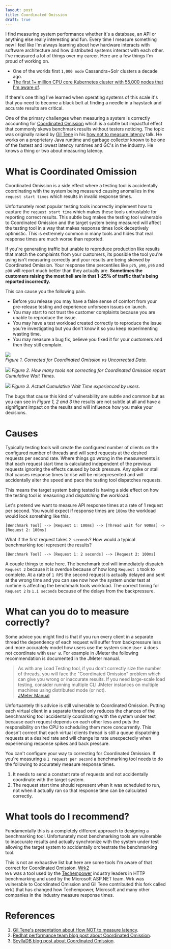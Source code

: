 ```yaml
---
layout: post
title: Coordinated Omission
draft: true
---
```


I find measuring system performance whether it's a database, an API or anything else really interesting and fun. Every time I measure something new I feel like I'm always learning about 
how hardware interacts with software architecture and how distributed systems interact with each other. I've measured a lot of things over my career. Here are a few things I'm proud of working on.

- One of the worlds first `1,000 node` Cassandra+Solr clusters a decade ago.
- [The first 1+ million CPU core Kubernetes cluster with 55,000 nodes that I'm aware of](https://vmblog.com/archive/2018/06/28/univa-leverages-aws-to-deploy-more-than-one-million-cores-in-a-single-univa-grid-engine-cluster.aspx).

If there's one thing I've learned when operating systems of this scale it's that you need to become a black belt at finding a needle in a haystack and accurate results are critical.

One of the primary challenges when measuring a system is correctly accounting for [Coordinated Omission](https://redhatperf.github.io/post/coordinated-omission/) which is a subtle but impactful effect
that commonly skews benchmark results without testers noticing. The topic was originally raised by [Gil Tene](https://www.azul.com/leadership/gil-tene/) in his [how not to measure latency](https://image.slidesharecdn.com/untitled-160328112522/75/How-NOT-to-Measure-Latency-14-2048.jpg) 
talk. He works on a proprietary Java runtime and garbage collector known to be one of the fastest and lowest latency runtimes and GC's in the industry. He knows a thing or two about measuring latency.

# What is Coordinated Omission
Coordinated Omission is a side effect where a testing tool is accidentally coordinating with the system being measured causing anomalies in the `request start times` which results in invalid response times. 

Unfortunately most popular testing tools incorrectly implement how to capture the `request start time` which makes these tools untrustable for reporting correct results.
This subtle bug makes the testing tool vulnerable to Coordinated Omission and the target system being measured will affect the testing tool in a way that makes response times look deceptively optimistic. This is extremely common in many tools and hides that real response times are much worse than reported.

If you're generating traffic but unable to reproduce production like results that match the complaints from your customers, its possible the tool you're using isn't measuring correctly and your results
are being skewed by Coordinated Omission. Your response time percentiles like `p75`, `p90`, `p95` and `p90` will report much better than they actually are. **Sometimes the customers raising the most hell are in that 1-25% of traffic that's being reported incorrectly.**

This can cause you the following pain.
- Before you release you may have a false sense of comfort from your pre-release testing and experience unforseen issues on launch.
- You may start to not trust the customer complaints because you are unable to reproduce the issue.
- You may have a test workload created correctly to reproduce the issue you're investigating but you don't know it so you keep experimenting wasting time.
- You may measure a bug fix, believe you fixed it for your customers and then they still complain.

![](https://github.com/user-attachments/assets/b39b32db-34ce-4c3b-86ac-5886165047c1)  
_Figure 1. Corrected for Coordinated Omission vs Uncorrected Data._

![](https://redhatperf.github.io/post/coordinated-omission/coordinated-omission-blocked-wait-time.png)
_Figure 2. How many tools not correcting for Coordinated Omission report Cumulative Wait Times._

![](https://redhatperf.github.io/post/coordinated-omission/coordinated-omission-cumulative-wait-time.png)
_Figure 3. Actual Cumulative Wait Time experienced by users._

The bugs that cause this kind of vulnerability are subtle and common but as you can see in _Figure 1, 2 and 3_ the results are not subtle at all and have a signifigant impact on the results 
and will influence how you make your decisions.

# Causes
Typically testing tools will create the configured number of clients on the configured number of threads and will send requests at the desired requests per second rate. Where things go wrong in the measurements is that each request start time is calculated independent of the previous requests ignoring the effects caused by back pressure. Any spike or stall that causes response times to rise will be misrepresented and will accidentally alter the speed and pace the testing tool dispatches requests.

This means the target system being tested is having a side effect on how the testing tool is measuring and dispatching the workload. 

Let's pretend we want to measure API response times at a rate of 1 request per second. You would expect if response times are `100ms` the workload would look something like this.
```
[Benchmark Tool] --> [Request 1: 100ms] --> [Thread wait for 900ms] -> [Request 2: 100ms]
```

What if the first request takes `2 seconds`? How would a typical benchmarking tool represent the results?
```
[Benchmark Tool] --> [Request 1: 2 seconds] --> [Request 2: 100ms]
```
A couple things to note here. The benchmark tool will immediately dispatch `Request 2` because it is overdue because of how long `Request 1` took to complete. At a rate of `1 RPS` the second request is actually delayed and sent at the wrong time and you can see now how the system under test at runtime is affecting the benchmark tools workload. The correct timing for `Request 2` is `1.1 seconds` because of the delays from the backpressure.

# What can you do to measure correctly?
Some advice you might find is that if you run every client in a separate thread the dependency of each request will suffer from backpressure less and more accurately model how users use the system since `User A` does not coordinate with `User B`. For example in JMeter the following recommendation is documented in the JMeter manual.

> As with any Load Testing tool, if you don't correctly size the number of threads, you will face the "Coordinated Omission" problem which can give you wrong or inaccurate results. If you need large-scale load testing, consider running multiple CLI JMeter instances on multiple machines using distributed mode (or not).  
[JMeter Manual](https://jmeter.apache.org/usermanual/best-practices.html#:~:text=As%20with%20any%20Load%20Testing,distributed%20mode%20(or%20not))

Unfortuantely this advice is still vulnerable to Coordinated Omission. Putting each virtual client in a separate thread only reduces the chances of the benchmarking tool accidentally coordinating with the system under test because each request depends on each other less and puts the responsibility on the CPU to scheduling them more concurrently. This doesn't correct that each virtual clients thread is still a queue dispatching requests at a desired rate and will change its rate unexpectedly when experiencing response spikes and back pressure.

You can't configure your way to correcting for Coordinated Omission. If you're measuring a `1 request per second` a benchmarking tool needs to do the following to accurately measure response times.
1. It needs to send a constant rate of requests and not accidentally coordinate with the target system.
2. The request start time should represent when it was scheduled to run, not when it actually ran so that response time can be calculated correctly.

# What tools do I recommend?
Fundamentally this is a completely different approach to designing a benchmarking tool. Unfortunately most benchmarking tools are vulnerable to inaccurate results and actually synchronize with the system under test allowing the target system to accidentally orchestrate the benchmarking tool.

This is not an exhaustive list but here are some tools I'm aware of that correct for Coordinated Omission.
[Wrk2](https://github.com/giltene/wrk2)  
`Wrk` was a tool used by the [Techempower](https://www.techempower.com/benchmarks) industry leaders in HTTP benchmarking and used by the Microsoft ASP.NET team. Wrk was vulnerable to Coordinated Omission and Gil Tene contributed this fork called `Wrk2` that has changed how Techempower, Microsoft and many other companies in the industry measure response times.

# References
1. [Gil Tene's presentation about How NOT to measure latency](https://www.youtube.com/watch?v=lJ8ydIuPFeU).
1. [Redhat performance team blog post about Coordinated Omission](https://redhatperf.github.io/post/coordinated-omission/).
1. [ScyllaDB blog post about Coordinated Omission](https://www.scylladb.com/2021/04/22/on-coordinated-omission/).
